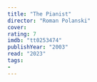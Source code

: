 ```yaml
---
title: "The Pianist"
director: "Roman Polanski"
cover: 
rating: 7
imdb: "tt0253474"
publishYear: "2003"
read: "2023"
tags:
- 
---
```

